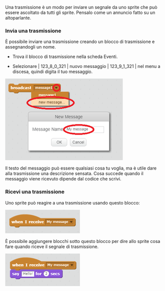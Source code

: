 Una trasmissione è un modo per inviare un segnale da uno sprite che può essere ascoltato da tutti gli sprite. Pensalo come un annuncio fatto su un altoparlante.

### Invia una trasmissione

È possibile inviare una trasmissione creando un blocco di trasmissione e assegnandogli un nome.

+ Trova il blocco di trasmissione nella scheda Eventi.

+ Selezionare | 123_8_0_321 | nuovo messaggio | 123_9_1_321 | nel menu a discesa, quindi digita il tuo messaggio.

![Crea una trasmissione](images/create-a-broadcast.png)

Il testo del messaggio può essere qualsiasi cosa tu voglia, ma è utile dare alla trasmissione una descrizione sensata. Cosa succede quando il messaggio viene ricevuto dipende dal codice che scrivi.

### Ricevi una trasmissione

Uno sprite può reagire a una trasmissione usando questo blocco:

![Ricevi una trasmissione](images/receive-a-broadcast.png)

È possibile aggiungere blocchi sotto questo blocco per dire allo sprite cosa fare quando riceve il segnale di trasmissione.

![Ricevi esempio](images/receive-example.png)